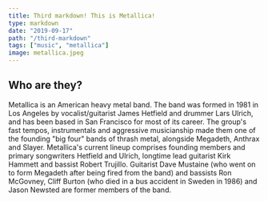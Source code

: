 ```yaml
---
title: Third markdown! This is Metallica!
type: markdown
date: "2019-09-17"
path: "/third-markdown"
tags: ["music", "metallica"]
image: metallica.jpeg
---
```


## Who are they?

Metallica is an American heavy metal band. The band was formed in 1981 in Los Angeles by vocalist/guitarist James Hetfield and drummer Lars Ulrich, and has been based in San Francisco for most of its career. The group's fast tempos, instrumentals and aggressive musicianship made them one of the founding "big four" bands of thrash metal, alongside Megadeth, Anthrax and Slayer. Metallica's current lineup comprises founding members and primary songwriters Hetfield and Ulrich, longtime lead guitarist Kirk Hammett and bassist Robert Trujillo. Guitarist Dave Mustaine (who went on to form Megadeth after being fired from the band) and bassists Ron McGovney, Cliff Burton (who died in a bus accident in Sweden in 1986) and Jason Newsted are former members of the band.
